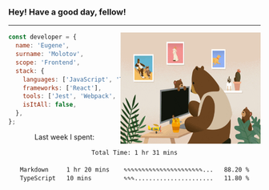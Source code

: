### Hey! Have a good day, fellow!
---
<img align='right' alt='GIF' vertical-align='center' src='./src/giphy.gif' width='280px' height='222px'/>

```javascript
const developer = {
  name: 'Eugene',
  surname: 'Molotov',
  scope: 'Frontend',
  stack: {
    languages: ['JavaScript', 'TypeScript'],
    frameworks: ['React'],
    tools: ['Jest', 'Webpack', 'Sass'],
    isItAll: false,
  },
};
```
<p align="center">
  Last week I spent:
</p>
<div align="center">
<!--START_SECTION:waka-->

```txt
Total Time: 1 hr 31 mins

Markdown     1 hr 20 mins    ✎✎✎✎✎✎✎✎✎✎✎✎✎✎✎✎✎✎✎✎✎✎...   88.20 %
TypeScript   10 mins         ✎✎✎......................   11.80 %
```

<!--END_SECTION:waka-->

